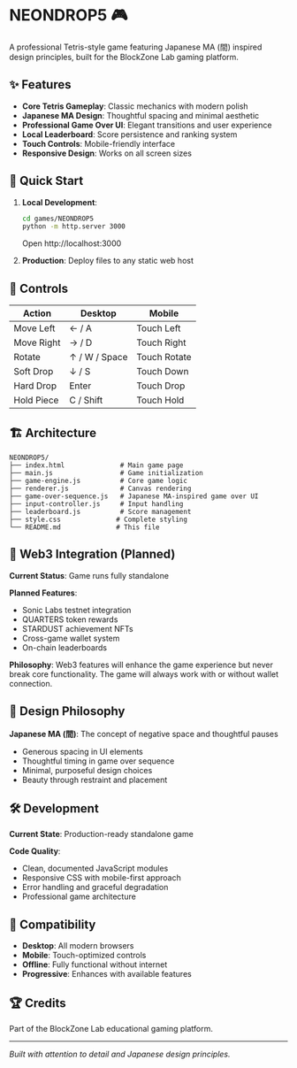 # NEONDROP5 🎮

A professional Tetris-style game featuring Japanese MA (間) inspired design principles, built for the BlockZone Lab gaming platform.

## ✨ Features

- **Core Tetris Gameplay**: Classic mechanics with modern polish
- **Japanese MA Design**: Thoughtful spacing and minimal aesthetic 
- **Professional Game Over UI**: Elegant transitions and user experience
- **Local Leaderboard**: Score persistence and ranking system
- **Touch Controls**: Mobile-friendly interface
- **Responsive Design**: Works on all screen sizes

## 🚀 Quick Start

1. **Local Development**:
   ```bash
   cd games/NEONDROP5
   python -m http.server 3000
   ```
   Open http://localhost:3000

2. **Production**: Deploy files to any static web host

## 🎯 Controls

| Action | Desktop | Mobile |
|--------|---------|--------|
| Move Left | ← / A | Touch Left |
| Move Right | → / D | Touch Right |
| Rotate | ↑ / W / Space | Touch Rotate |
| Soft Drop | ↓ / S | Touch Down |
| Hard Drop | Enter | Touch Drop |
| Hold Piece | C / Shift | Touch Hold |

## 🏗️ Architecture

```
NEONDROP5/
├── index.html              # Main game page
├── main.js                 # Game initialization
├── game-engine.js          # Core game logic
├── renderer.js             # Canvas rendering
├── game-over-sequence.js   # Japanese MA-inspired game over UI
├── input-controller.js     # Input handling
├── leaderboard.js          # Score management
├── style.css              # Complete styling
└── README.md              # This file
```

## 🔮 Web3 Integration (Planned)

**Current Status**: Game runs fully standalone

**Planned Features**:
- Sonic Labs testnet integration
- QUARTERS token rewards
- STARDUST achievement NFTs
- Cross-game wallet system
- On-chain leaderboards

**Philosophy**: Web3 features will enhance the game experience but never break core functionality. The game will always work with or without wallet connection.

## 🎨 Design Philosophy

**Japanese MA (間)**: The concept of negative space and thoughtful pauses
- Generous spacing in UI elements
- Thoughtful timing in game over sequence
- Minimal, purposeful design choices
- Beauty through restraint and placement

## 🛠️ Development

**Current State**: Production-ready standalone game

**Code Quality**:
- Clean, documented JavaScript modules
- Responsive CSS with mobile-first approach
- Error handling and graceful degradation
- Professional game architecture

## 📱 Compatibility

- **Desktop**: All modern browsers
- **Mobile**: Touch-optimized controls
- **Offline**: Fully functional without internet
- **Progressive**: Enhances with available features

## 🏆 Credits

Part of the BlockZone Lab educational gaming platform.

---

*Built with attention to detail and Japanese design principles.*
